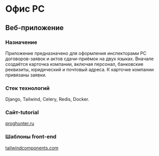 # Офис РС

## Веб-приложение

### Назначение

Приложение предназначено для оформления инспекторами РС договоров-заявок и актов сдачи-приёмок на двух языках. Вначале создаётся карточка компании, включая персонал, банковские реквизиты, юридический и почтовый адреса. К карточке компании привязаны заявки.

### Стек технологий

Django, Tailwind, Celery, Redis, Docker.

### Сайт-tutorial

[proghunter.ru](https://www.proghunter.ru)

### Шаблоны front-end

[tailwindcomponents.com](https://www.tailwindcomponents.com)
